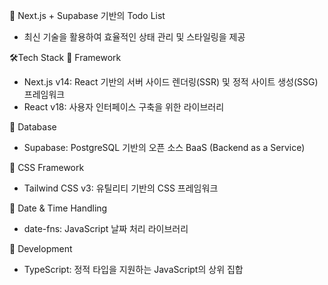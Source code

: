 🚀 Next.js + Supabase 기반의 Todo List
* 최신 기술을 활용하여 효율적인 상태 관리 및 스타일링을 제공
  
🛠Tech Stack
🎯 Framework
* Next.js v14: React 기반의 서버 사이드 렌더링(SSR) 및 정적 사이트 생성(SSG) 프레임워크
* React v18: 사용자 인터페이스 구축을 위한 라이브러리

💾 Database
* Supabase: PostgreSQL 기반의 오픈 소스 BaaS (Backend as a Service)

🎨 CSS Framework
* Tailwind CSS v3: 유틸리티 기반의 CSS 프레임워크

📅 Date & Time Handling
* date-fns: JavaScript 날짜 처리 라이브러리

🔧 Development
* TypeScript: 정적 타입을 지원하는 JavaScript의 상위 집합
